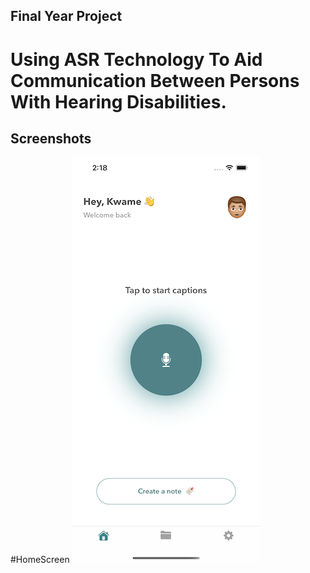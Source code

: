 ## Final Year Project

# Using ASR Technology To Aid Communication Between Persons With Hearing Disabilities.


## Screenshots
#HomeScreen
![](VR_App/Assets.xcassets/homeScreen.imageSet/homeScreen.png)
